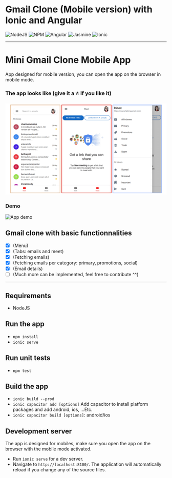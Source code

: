 # Gmail Clone (Mobile version) with Ionic and Angular
![NodeJS](https://img.shields.io/badge/node.js-6DA55F?style=for-the-badge&logo=node.js&logoColor=white)
![NPM](https://img.shields.io/badge/NPM-%23000000.svg?style=for-the-badge&logo=npm&logoColor=white)
![Angular](https://img.shields.io/badge/angular-%23DD0031.svg?style=for-the-badge&logo=angular&logoColor=white)
![Jasmine](https://img.shields.io/badge/-Jasmine-%238A4182?style=for-the-badge&logo=Jasmine&logoColor=white)
![Ionic](https://img.shields.io/badge/Ionic-3880FF?style=for-the-badge&logo=ionic&logoColor=white)

---

# Mini Gmail Clone Mobile App
App designed for mobile version, you can open the app on the browser in mobile mode.
### The app looks like (give it a ⭐ if you like it)
![Mini Gmail Clone Mobile App](src/assets/img/app-front.png)

### Demo
![App demo](src/assets/demo/demo.gif)
## Gmail clone with basic functionnalities
- [x] (Menu)
- [x] (Tabs: emails and meet)
- [x] (Fetching emails)
- [x] (Fetching emails per category: primary, promotions, social)
- [x] (Email details)
- [ ] (Much more can be implemented, feel free to contribute ^^)

---

## Requirements
- NodeJS

## Run the app
- `npm install`
- `ionic serve`

## Run unit tests
- `npm test`

## Build the app
- `ionic build --prod`
- `ionic capacitor add [options]` Add capacitor to install platform packages and add android, ios, ...Etc.
- `ionic capacitor build [options]`: android/ios

## Development server

The app is designed for mobiles, make sure you open the app on the browser with the mobile mode activated.
- Run `ionic serve` for a dev server. 
- Navigate to `http://localhost:8100/`. 
The application will automatically reload if you change any of the source files.
